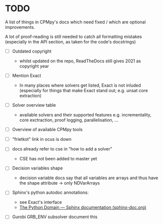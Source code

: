 # TODO

A list of things in CPMpy's docs which need fixed / which are optional improvements.

A lot of proof-reading is still needed to catch all formatting mistakes (especially in the API section, as taken for the code's docstrings)

- [ ] Outdated copyright
    - whilst updated on the repo, ReadTheDocs still gives 2021 as copyright year

- [ ] Mention Exact
    - In many places where solvers get listed, Exact is not inluded (especially for things that make Exact stand out; e.g. unsat core extraction)

- [ ] Solver overview table
    - available solvers and their supported features
    e.g. incrementality, core exctraction, proof logging, parallelisation, ...

- [ ] Overview of available CPMpy tools
- [ ] "frietkot" link in ocus is down
- [ ] docs already refer to cse in "how to add a solver"
    - CSE has not been added to master yet

- [ ] Decision variables shape
    - decision variable docs say that all variables are arrays and thus have the shape attribute
    -> only NDVarArrays

- [ ] Sphinx's python autodoc annotations:
    - see Exact's interface
    - [The Python Domain — Sphinx documentation (sphinx-doc.org)](https://www.sphinx-doc.org/en/master/usage/domains/python.html#directive-py-method)

- [ ] Gurobi GRB_ENV subsolver
    document this

